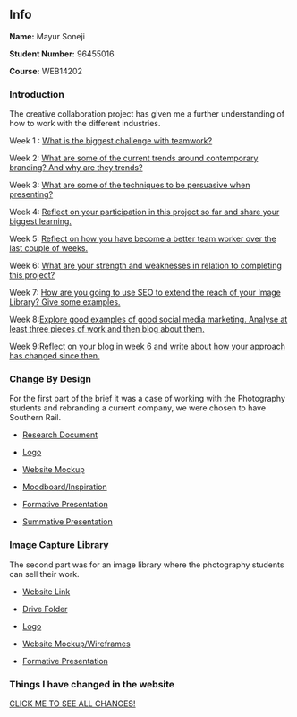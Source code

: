 ## Info

**Name:** Mayur Soneji

**Student Number:** 96455016

**Course:** WEB14202

### Introduction

The creative collaboration project has given me a further understanding of how to work with the different industries.

Week 1 : [What is the biggest challenge with teamwork?](https://medium.com/@m.soneji98/what-is-the-biggest-challenge-with-teamwork-460c19a61ce8) 

Week 2: [What are some of the current trends around contemporary branding? And why are they trends?](https://medium.com/@m.soneji98/what-are-some-of-the-current-trends-around-contemporary-branding-1c801a05911d) 

Week 3: [What are some of the techniques to be persuasive when presenting?](https://medium.com/@m.soneji98/what-are-some-of-the-techniques-to-be-persuasive-when-presenting-29112aff5e6b) 

Week 4: [Reflect on your participation in this project so far and share your biggest learning.](https://medium.com/@m.soneji98/reflect-on-your-participation-in-this-project-so-far-and-share-your-biggest-learning-253b544a1ef5) 

Week 5: [Reflect on how you have become a better team worker over the last couple of weeks.](https://medium.com/@m.soneji98/reflect-on-how-you-have-become-a-better-team-worker-over-the-last-couple-of-weeks-4b77cbfcbf97)

Week 6: [What are your strength and weaknesses in relation to completing this project?](https://medium.com/@m.soneji98/what-are-your-strength-and-weaknesses-in-relation-to-completing-this-project-a668bbd511c8) 

Week 7: [How are you going to use SEO to extend the reach of your Image Library? Give some examples.](https://medium.com/@m.soneji98/how-are-you-going-to-use-seo-to-extend-the-reach-of-your-image-library-give-some-examples-d846c1819061)

Week 8:[Explore good examples of good social media marketing. Analyse at least three pieces of work and then blog about them.](https://medium.com/@m.soneji98/explore-good-examples-of-good-social-media-marketing-9b024f6e823e)

Week 9:[Reflect on your blog in week 6 and write about how your approach has changed since then.](https://medium.com/@m.soneji98/reflect-on-your-blog-in-week-6-and-write-about-how-your-approach-has-changed-since-then-3cb30afd5259)


### Change By Design

For the first part of the brief it was a case of working with the Photography students and rebranding a current company, we were chosen to have Southern Rail.

- [Research Document](https://docs.google.com/document/d/1lI_nQhO82M4ctLXqoSrVptxGvHp8_wU71qwB9fSOTLs/edit?usp=sharing)

- [Logo](https://drive.google.com/open?id=0B2VBmeX3V4a4WUxSWTdKOTloakU)

- [Website Mockup](https://drive.google.com/drive/folders/0B2VBmeX3V4a4bzlIeGFyVkJpVWM?usp=sharing)

- [Moodboard/Inspiration](https://www.pinterest.co.uk/mayursoneji/southern/)

- [Formative Presentation](https://drive.google.com/file/d/1AlW9xlWGfSUspPDSrOnUtb-NBdn1pCCJ/view?usp=sharing)

- [Summative Presentation](https://prezi.com/view/vxBNxcvYGUvyGclzw7H6/)


### Image Capture Library

The second part was for an image library where the photography students can sell their work.

- [Website Link](http://patch.raveweb.net/)

- [Drive Folder](https://drive.google.com/drive/folders/0B7LBJOWSuFTYejk2T1NkaXd0VGc?usp=sharing)

- [Logo](https://drive.google.com/drive/folders/0B2VBmeX3V4a4amtnOUFtRGVuMkE?usp=sharing)

- [Website Mockup/Wireframes](https://drive.google.com/drive/folders/0B2VBmeX3V4a4amtnOUFtRGVuMkE?usp=sharing)

- [Formative Presentation](https://docs.google.com/presentation/d/1K3Up3Ua0T5zuiP4isX8w5-iYQAMjswxrjJ0MaD7BIwQ/edit?usp=sharing)


### Things I have changed in the website

[CLICK ME TO SEE ALL CHANGES!](https://github.com/MayurSoneji/Summative-C.Collaboration/blob/master/changes.md)

